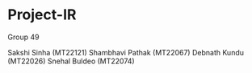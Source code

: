 # Project-IR
Group 49

Sakshi Sinha (MT22121) 
Shambhavi Pathak (MT22067) 
Debnath Kundu (MT22026)
Snehal Buldeo (MT22074)
